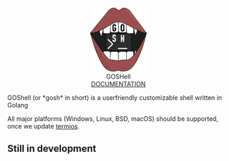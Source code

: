 <p align="center">
    <img width="128" alt="GOSH" src="./docs/assets/Gosh.png"><br />
    GOSHell<br />
    <a href="//rythenglyth.github.io/gosh/">DOCUMENTATION</a>
</p>
GOShell (or *gosh* in short) is a userfriendly customizable shell written in Golang

All major platforms (Windows, Linux, BSD, macOS) should be supported, once we update [termios](github.com/scrouthtv/termios).

## Still in development
